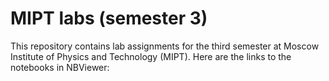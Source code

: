# MIPT labs (semester 3)

This repository contains lab assignments for the third semester at Moscow Institute of Physics and Technology (MIPT). Here are the links to the notebooks in NBViewer:

